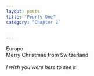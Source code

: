 ```yaml
---
layout: posts
title: "Fourty One"
category: "Chapter 2"


---
```

<style>
body {
text-align: justify}
</style>

Europe 
<br>
Merry Christmas from Switzerland
<br>
<br>
*I wish you were here to see it*